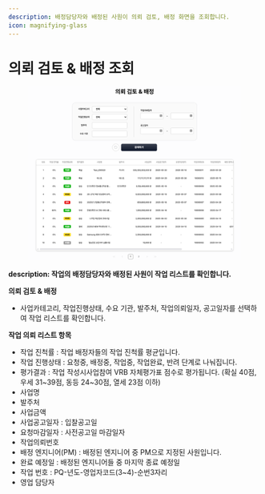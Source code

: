 ```yaml
---
description: 배정담당자와 배정된 사원이 의뢰 검토, 배정 화면을 조회합니다.
icon: magnifying-glass
---
```


# 의뢰 검토 & 배정 조회

<figure><img src="../.gitbook/assets/image (18).png" alt=""><figcaption></figcaption></figure>

**description: 작업의 배정담당자와 배정된 사원이 작업 리스트를 확인합니다.**



**의뢰 검토 & 배정**

* 사업카테고리, 작업진행상태, 수요 기관, 발주처, 작업의뢰일자, 공고일자를 선택하여 작업 리스트를 확인합니다.



**작업 의뢰 리스트 항목**

* 작업 진척률 : 작업 배정자들의 작업 진척률 평균입니다.
* 작업 진행상태 : 요청중, 배정중, 작업중, 작업완료, 반려 단계로 나눠집니다.
* 평가결과 : 작업 작성시사업참여 VRB 자체평가표 점수로 평가됩니다. (확실 40점, 우세 31\~39점, 동등 24\~30점, 열세 23점 이하)
* 사업명
* 발주처
* 사업금액
* 사업공고일자 : 입찰공고일
* 요청마감일자 : 사전공고일 마감일자
* 작업의뢰번호
* 배정 엔지니어(PM) : 배정된 엔지니어 중 PM으로 지정된 사원입니다.
* 완료 예정일 : 배정된 엔지니어들 중 마지막 종료 예정일
* 작업 번호 : PQ-년도-영업자코드(3\~4)-순번3자리
* 영업 담당자



